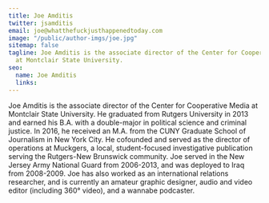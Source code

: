 ```yaml
---
title: Joe Amditis
twitter: jsamditis
email: joe@whatthefuckjusthappenedtoday.com
image: "/public/author-imgs/joe.jpg"
sitemap: false
tagline: Joe Amditis is the associate director of the Center for Cooperative Media
  at Montclair State University.
seo:
  name: Joe Amditis
  links: 
---
```


Joe Amditis is the associate director of the Center for Cooperative Media at Montclair State University. He graduated from Rutgers University in 2013 and earned his B.A. with a double-major in political science and criminal justice. In 2016, he received an M.A. from the CUNY Graduate School of Journalism in New York City. He cofounded and served as the director of operations at Muckgers, a local, student-focused investigative publication serving the Rutgers-New Brunswick community. Joe served in the New Jersey Army National Guard from 2006-2013, and was deployed to Iraq from 2008-2009. Joe has also worked as an international relations researcher, and is currently an amateur graphic designer, audio and video editor (including 360° video), and a wannabe podcaster.
